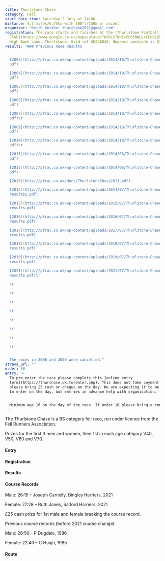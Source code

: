 ```yaml
---
title: Thurlstone Chase
category: Fell
start_date_time: Saturday 2 July at 14:00
distance: 4.2 miles/6.75km with 500ft/150m of ascent
organiser: "Keith Gordon: thurchase2021@gmail.com"
registration: The race starts and finishes at the [Thurlstone Football
  Club](https://www.google.co.uk/maps/place/THURLSTONE+FOOTBALL+CLUB/@53.5280495,-1.6571955,16.25z/data=!4m5!3m4!1s0x487bd7dfc2a74a0d:0x5788c72b004d0bcb!8m2!3d53.528038!4d-1.6591823),
  High Bank Lane, Thurlstone. Grid ref SE226036. Nearest postcode is S36 9PS.
results: "### Previous Race Results


  [2003](http://pfrac.co.uk/wp-content/uploads/2014/10/Thurlstone-Chase-2003.\
  pdf)

  [2004](http://pfrac.co.uk/wp-content/uploads/2014/10/Thurlstone-Chase-2004.\
  pdf)

  [2005](http://pfrac.co.uk/wp-content/uploads/2014/10/Thurlstone-Chase-2005.\
  pdf)

  [2006](http://pfrac.co.uk/wp-content/uploads/2014/10/Thurlstone-Chase-2006.\
  pdf)

  [2007](http://pfrac.co.uk/wp-content/uploads/2014/10/Thurlstone-Chase-2007.\
  pdf)\r

  [2009](http://pfrac.co.uk/wp-content/uploads/2014/10/Thurlstone-Chase-2009.\
  pdf)

  [2010](http://pfrac.co.uk/wp-content/uploads/2014/10/Thurlstone-Chase-2010.\
  pdf)\r

  [2011](http://pfrac.co.uk/wp-content/uploads/2014/06/Thurlstone-Chase-2011.\
  pdf)

  [2012](http://pfrac.co.uk/wp-content/uploads/2014/06/Thurlstone-Chase-2012.\
  pdf)

  [2013](http://pfrac.co.uk/docs/ThurlstoneChase2013.pdf)

  [2014](http://pfrac.co.uk/wp-content/uploads/2014/07/Thurlstone-Chase-2014-\
  results1.pdf)

  [2015](http://pfrac.co.uk/wp-content/uploads/2015/07/Thurlstone-Chase-2015-\
  results.pdf)

  [2016](http://pfrac.co.uk/wp-content/uploads/2016/07/Thurlstone-Chase-2016-\
  results.pdf)

  [2017](http://pfrac.co.uk/wp-content/uploads/2017/07/Thurlstone-Chase-2017-\
  results.pdf)

  [2018](http://pfrac.co.uk/wp-content/uploads/2018/07/Thurlstone-Chase-2018-\
  results.pdf)

  [2019](http://pfrac.co.uk/wp-content/uploads/2019/07/Thurlstone-Chase-2019-\
  results.pdf)

  [2021](http://pfrac.co.uk/wp-content/uploads/2021/07/Thurlstone-Chase-2021-\
  Results.pdf)\r

  \r

  \r

  \r

  \r

  \r

  \r

  \r

  \r


  The races in 2008 and 2020 were cancelled."
strava_url: ""
order: 50
entry: >-
  To pre-enter the race please complete this [online entry
  form](https://thurchase.uk.to/enter.php). This does not take payment &ndash;
  please bring £5 cash or cheque on the day. We are expecting it to be possible
  to enter on the day, but entries in advance help with organisation.


  Minimum age 16 on the day of the race. If under 18 please bring a completed [FRA Parental Consent Form](https://races.fellrunner.org.uk/documents/2022/fra-parental-consent-process-form-2022.pdf).
---
```

The Thurlstone Chase is a BS category fell race, run under licence from the Fell Runners Association.

Prizes for the first 3 men and women, then 1st in each age category V40, V50, V60 and V70.

#### Entry



#### Registration



#### Results



#### Course Records

Male: 26:15 &ndash; Joseph Carnelly, Bingley Harriers, 2021

Female: 27:28 &ndash; Ruth Jones, Salford Harriers, 2021

£25 cash prize for 1st male and female breaking the course record.

Previous course records (before 2021 course change)

Male: 20:50 &ndash; P Dugdale, 1986

Female: 22:40 &ndash; C Haigh, 1985

#### Route
